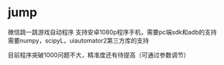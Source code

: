 # jump
微信跳一跳游戏自动程序
支持安卓1080p程序手机，需要pc端sdk和adb的支持
需要numpy，scipyL，uiautomator2第三方库的支持

目前程序突破1000问题不大，精准度还有待提高（可通过参数调节）
